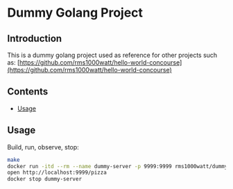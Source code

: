 # Dummy Golang Project

## Introduction

This is a dummy golang project used as reference for other projects such as: [https://github.com/rms1000watt/hello-world-concourse](https://github.com/rms1000watt/hello-world-concourse)

## Contents

- [Usage](#usage)

## Usage

Build, run, observe, stop:

```bash
make
docker run -itd --rm --name dummy-server -p 9999:9999 rms1000watt/dummy-server
open http://localhost:9999/pizza
docker stop dummy-server
```
